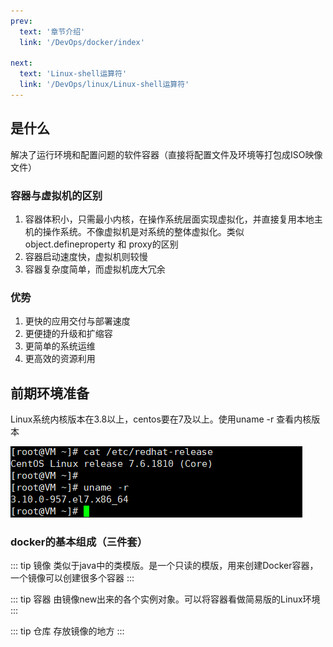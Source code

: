 ```yaml
---
prev:
  text: '章节介绍'
  link: '/DevOps/docker/index'

next:
  text: 'Linux-shell运算符'
  link: '/DevOps/linux/Linux-shell运算符'
---
```

## 是什么
解决了运行环境和配置问题的软件容器（直接将配置文件及环境等打包成ISO映像文件）

### 容器与虚拟机的区别
1. 容器体积小，只需最小内核，在操作系统层面实现虚拟化，并直接复用本地主机的操作系统。不像虚拟机是对系统的整体虚拟化。类似object.defineproperty 和 proxy的区别
2. 容器启动速度快，虚拟机则较慢
3. 容器复杂度简单，而虚拟机庞大冗余


###  优势
1. 更快的应用交付与部署速度
2. 更便捷的升级和扩缩容
3. 更简单的系统运维
4. 更高效的资源利用

## 前期环境准备
Linux系统内核版本在3.8以上，centos要在7及以上。使用uname -r 查看内核版本

![linux版本](../../assets/LinuxVersion.png)

### docker的基本组成（三件套）

::: tip 镜像
类似于java中的类模版。是一个只读的模版，用来创建Docker容器，一个镜像可以创建很多个容器
:::

::: tip 容器
由镜像new出来的各个实例对象。可以将容器看做简易版的Linux环境
:::

::: tip 仓库
存放镜像的地方
:::


